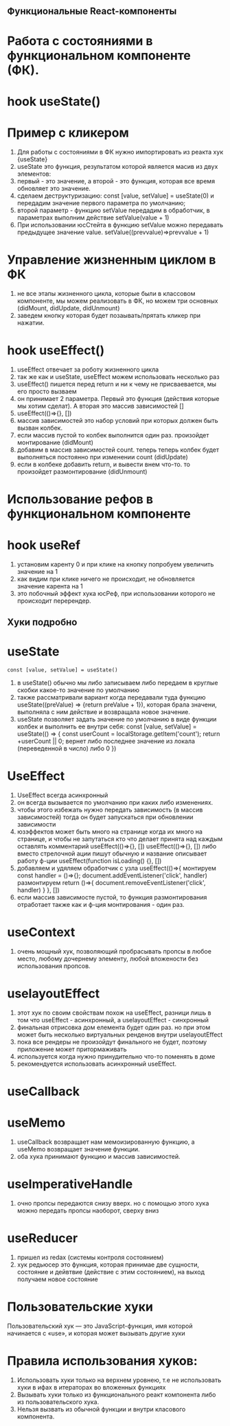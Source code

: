 ## Функциональные React-компоненты

# Работа с состояниями в функциональном компоненте (ФК). 
# hook useState()
# Пример с кликером
1. Для работы с состояниями в ФК нужно импортировать из реакта хук {useState}
2. useState это функция, результатом которой является масив из двух элементов: 
3. первый - это значение, а второй - это функция, которая все время обновляет это значение.
4. сделаем деструктуризацию: const [value, setValue] = useState(0) и передадим значение первого параметра по умолчанию;
5. второй параметр - функцию setValue передадим в обработчик, в параметрах выполним действие setValue(value + 1)
6. При использовании юсСтейта в функцию setValue можно передавать предыдущее значение value. setValue((prevvalue)=>prevvalue + 1)
# Управление жизненным циклом в ФК
1. не все этапы жизненного цикла, которые были в классовом компоненте, мы можем реализовать в ФК, но можем три основных (didMount, didUpdate, didUnmount)
2. заведем кнопку которая будет позаывать/прятать кликер при нажатии. 
# hook useEffect()
1. useEffect отвечает за роботу жизненного цикла
2. так же как и useState, useEffect можем использовать несколько раз
3. useEffect() пишется перед return и ни к чему не присваевается, мы его просто вызваем
4. он принимает 2 параметра. Первый это функция (действия которые мы хотим сделат). А вторая это массив зависимостей []
5. useEffect(()=>{}, [])
6. массив зависимостей это набор условий при которых должен быть вызван колбек.
7. если массив пустой то колбек выполнится один раз. произойдет монтирование (didMount)
8. добавим в массив зависимостей count. теперь теперь колбек будет выполняться постоянно при изменении count (didUpdate)
9. если в колбеке добавить return, и вывести внем что-то. то произойдет размонтирование (didUnmount)
# Использование рефов в функциональном компоненте
# hook useRef
1. установим каренту 0 и при клике на кнопку попробуем увеличить значение на 1
2. как видим при клике ничего не происходит, не обновляется значение карента на 1
3. это побочный эффект хука юсРеф, при использовании которого не происходит перерендер.
## Хуки подробно
# useState
    const [value, setValue] = useState()
1.  в useState() обычно мы либо записываем либо передаем в круглые скобки какое-то значение по умолчанию
2.  также рассматривали вариант когда передавали туда функцию useState((preValue) => {return preValue + 1}), 
    которая брала значени, выполняла с ним действие и возвращала новое значение.
3.  useState позволяет задать значение по умолчанию в виде функции колбек и выполнить ее внутри себя:
    const [value, setValue] = useState(() => {
    const userCount = localStorage.getItem('count');
    return +userCount || 0;
    вернет либо последнее значение из локала (переведенной в число) либо 0
    })
# UseEffect
1.  UseEffect всегда асинхронный
2.  он всегда вызывается по умолчанию при каких либо изменениях.
3.  чтобы этого избежать нужно передать зависимость (в массив зависимостей)
    тогда он будет запускаться при обновлении зависимости
4.  юзэффектов может быть много на странице
    когда их много на странице, и чтобы не запутаться кто что делает принята над каждым оставлять комментарий
    useEffect(()=>{}, [])
    useEffect(()=>{}, [])
    либо вместо стрелочной ации пишут обычную и название описывает работу ф-ции
    useEffect(function isLoading() {}, [])
5.  добавляем и удяляем обработчик с узла
    useEffect(()=>{
        монтируем
    const handler = ()=>{};
    document.addEventListener('click', handler)
        размонтируем
    return ()=>{
        document.removeEventListener('click', handler)
        }
    }, [])
6.  если массив зависимосте пустой, то функция размонтирования отработает также как и ф-ция монтирования - один раз.
# useContext
1. очень мощный хук, позволяющий пробрасывать пропсы в любое место, любому дочернему элементу, любой вложености без использования пропсов.
# uselayoutEffect
1. этот хук по своим свойствам похож на useEffect, разници лишь в том что useEffect - асинхронный, а uselayoutEffect - синхронный
2. финальная отрисовка дом елемента будет один раз. но при этом может быть несколько виртуальных ренденов внутри uselayoutEffect
3. пока все рендеры не произойдут финального не будет, поэтому приложение может притормаживать
4. используется когда нужно принудительно что-то поменять в доме
5. рекомендуется использовать асинхронный useEffect.
# useCallback
# useMemo
1. useCallback возвращает нам мемоизированную функцию, а useMemo возвращает значение функции.
2. оба хука принимают функцию и массив зависимостей.
# useImperativeHandle
1. очно пропсы передаются снизу вверх. но с помощью этого хука можно передать пропсы наоборот, сверху вниз
# useReduсer
1. пришел из redax (системы контроля состоянием)
2. хук редьюсер это функция, которая принимае две сущности, состояние и дейвтвие (действие с этим состоянием), на выход получаем новое состояние
# Пользовательские хуки
Пользовательский хук — это JavaScript-функция, имя которой начинается с «use», и которая может вызывать другие хуки
# Правила использования хуков:
1. Использовать хуки только на верхнем уровнею, т.е не использовать хуки в ифах в итераторах во вложенных функциях
2. Вызывать хуки только из функционального реакт компонента либо из пользовательского хука. 
3. Нельзя вызвать из обычной функции и внутри класового компонента.


